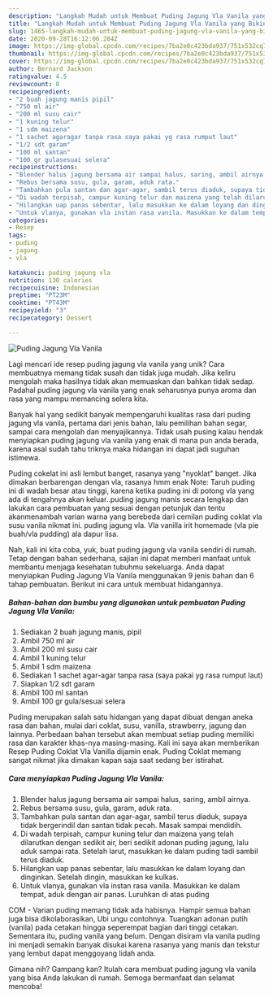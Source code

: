 ```yaml
---
description: "Langkah Mudah untuk Membuat Puding Jagung Vla Vanila yang Bikin Ngiler"
title: "Langkah Mudah untuk Membuat Puding Jagung Vla Vanila yang Bikin Ngiler"
slug: 1465-langkah-mudah-untuk-membuat-puding-jagung-vla-vanila-yang-bikin-ngiler
date: 2020-09-28T16:12:06.284Z
image: https://img-global.cpcdn.com/recipes/7ba2e0c423bda937/751x532cq70/puding-jagung-vla-vanila-foto-resep-utama.jpg
thumbnail: https://img-global.cpcdn.com/recipes/7ba2e0c423bda937/751x532cq70/puding-jagung-vla-vanila-foto-resep-utama.jpg
cover: https://img-global.cpcdn.com/recipes/7ba2e0c423bda937/751x532cq70/puding-jagung-vla-vanila-foto-resep-utama.jpg
author: Bernard Jackson
ratingvalue: 4.5
reviewcount: 8
recipeingredient:
- "2 buah jagung manis pipil"
- "750 ml air"
- "200 ml susu cair"
- "1 kuning telur"
- "1 sdm maizena"
- "1 sachet agaragar tanpa rasa saya pakai yg rasa rumput laut"
- "1/2 sdt garam"
- "100 ml santan"
- "100 gr gulasesuai selera"
recipeinstructions:
- "Blender halus jagung bersama air sampai halus, saring, ambil airnya."
- "Rebus bersama susu, gula, garam, aduk rata."
- "Tambahkan pula santan dan agar-agar, sambil terus diaduk, supaya tidak bergerindil dan santan tidak pecah. Masak sampai mendidih."
- "Di wadah terpisah, campur kuning telur dan maizena yang telah dilarutkan dengan sedikit air, beri sedikit adonan puding jagung, lalu aduk sampai rata. Setelah larut, masukkan ke dalam puding tadi sambil terus diaduk."
- "Hilangkan uap panas sebentar, lalu masukkan ke dalam loyang dan dinginkan. Setelah dingin, masukkan ke kulkas."
- "Untuk vlanya, gunakan vla instan rasa vanila. Masukkan ke dalam tempat, aduk dengan air panas. Luruhkan di atas puding"
categories:
- Resep
tags:
- puding
- jagung
- vla

katakunci: puding jagung vla 
nutrition: 130 calories
recipecuisine: Indonesian
preptime: "PT23M"
cooktime: "PT43M"
recipeyield: "3"
recipecategory: Dessert

---
```



![Puding Jagung Vla Vanila](https://img-global.cpcdn.com/recipes/7ba2e0c423bda937/751x532cq70/puding-jagung-vla-vanila-foto-resep-utama.jpg)

Lagi mencari ide resep puding jagung vla vanila yang unik? Cara membuatnya memang tidak susah dan tidak juga mudah. Jika keliru mengolah maka hasilnya tidak akan memuaskan dan bahkan tidak sedap. Padahal puding jagung vla vanila yang enak seharusnya punya aroma dan rasa yang mampu memancing selera kita.

Banyak hal yang sedikit banyak mempengaruhi kualitas rasa dari puding jagung vla vanila, pertama dari jenis bahan, lalu pemilihan bahan segar, sampai cara mengolah dan menyajikannya. Tidak usah pusing kalau hendak menyiapkan puding jagung vla vanila yang enak di mana pun anda berada, karena asal sudah tahu triknya maka hidangan ini dapat jadi suguhan istimewa.

Puding cokelat ini asli lembut banget, rasanya yang &#34;nyoklat&#34; banget. Jika dimakan berbarengan dengan vla, rasanya hmm enak Note: Taruh puding ini di wadah besar atau tinggi, karena ketika puding ini di potong vla yang ada di tengahnya akan keluar..puding jagung manis secara lengkap dan lakukan cara pembuatan yang sesuai dengan petunjuk dan tentu akanmenambah varian warna yang berebeda dari cemilan puding coklat vla susu vanila nikmat ini. puding jagung vla. Vla vanilla irit homemade (vla pie buah/vla pudding) ala dapur lisa.


Nah, kali ini kita coba, yuk, buat puding jagung vla vanila sendiri di rumah. Tetap dengan bahan sederhana, sajian ini dapat memberi manfaat untuk membantu menjaga kesehatan tubuhmu sekeluarga. Anda dapat menyiapkan Puding Jagung Vla Vanila menggunakan 9 jenis bahan dan 6 tahap pembuatan. Berikut ini cara untuk membuat hidangannya.

<!--inarticleads1-->

##### Bahan-bahan dan bumbu yang digunakan untuk pembuatan Puding Jagung Vla Vanila:

1. Sediakan 2 buah jagung manis, pipil
1. Ambil 750 ml air
1. Ambil 200 ml susu cair
1. Ambil 1 kuning telur
1. Ambil 1 sdm maizena
1. Sediakan 1 sachet agar-agar tanpa rasa (saya pakai yg rasa rumput laut)
1. Siapkan 1/2 sdt garam
1. Ambil 100 ml santan
1. Ambil 100 gr gula/sesuai selera


Puding merupakan salah satu hidangan yang dapat dibuat dengan aneka rasa dan bahan, mulai dari coklat, susu, vanilla, strawberry, jagung dan lainnya. Perbedaan bahan tersebut akan membuat setiap puding memiliki rasa dan karakter khas-nya masing-masing. Kali ini saya akan memberikan Resep Puding Coklat Vla Vanilla dijamin enak. Puding Coklat memang sangat nikmat jika dimakan kapan saja saat sedang ber istirahat. 

<!--inarticleads2-->

##### Cara menyiapkan Puding Jagung Vla Vanila:

1. Blender halus jagung bersama air sampai halus, saring, ambil airnya.
1. Rebus bersama susu, gula, garam, aduk rata.
1. Tambahkan pula santan dan agar-agar, sambil terus diaduk, supaya tidak bergerindil dan santan tidak pecah. Masak sampai mendidih.
1. Di wadah terpisah, campur kuning telur dan maizena yang telah dilarutkan dengan sedikit air, beri sedikit adonan puding jagung, lalu aduk sampai rata. Setelah larut, masukkan ke dalam puding tadi sambil terus diaduk.
1. Hilangkan uap panas sebentar, lalu masukkan ke dalam loyang dan dinginkan. Setelah dingin, masukkan ke kulkas.
1. Untuk vlanya, gunakan vla instan rasa vanila. Masukkan ke dalam tempat, aduk dengan air panas. Luruhkan di atas puding


COM - Varian puding memang tidak ada habisnya. Hampir semua bahan juga bisa dikolaborasikan, Ubi ungu contohnya. Tuangkan adonan putih (vanila) pada cetakan hingga seperempat bagian dari tinggi cetakan. Sementara itu, puding vanila yang belum. Dengan disiram vla vanila puding ini menjadi semakin banyak disukai karena rasanya yang manis dan tekstur yang lembut dapat menggoyang lidah anda. 

Gimana nih? Gampang kan? Itulah cara membuat puding jagung vla vanila yang bisa Anda lakukan di rumah. Semoga bermanfaat dan selamat mencoba!
